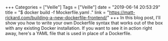 +++
Categories = ["Veille"]
Tags = ["Veille"]
date = "2019-06-14 20:53:29"
title = "$ docker build -f Mockerfile.yaml ."
link = "https://matt-rickard.com/building-a-new-dockerfile-frontend/"
+++
In this blog post, I'll show you how to write your own Dockerfile syntax that works out of the box with any existing Docker installation. If you want to see it in action right away, here's a YAML file that is used in place of a Dockerfile.